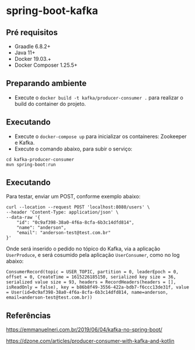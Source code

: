 # spring-boot-kafka

## Pré requisitos

- Graadle 6.8.2+
- Java 11+
- Docker 19.03.+
- Docker Composer 1.25.5+

## Preparando ambiente
- Execute o `docker build -t kafka/producer-consumer .` para realizar o build do container do projeto.

## Executando

- Execute o `docker-compose up` para inicializar os containeres: Zookeeper e Kafka.
- Execute o comando abaixo, para subir o serviço: 
````
cd kafka-producer-consumer
mvn spring-boot:run  
````

## Executando

Para testar, enviar um POST, conforme exemplo abaixo:
````
curl --location --request POST 'localhost:8080/users' \
--header 'Content-Type: application/json' \
--data-raw '{
    "id": "0c9af398-38a0-4f6a-8cfa-6b3c14dfd814",
    "name": "anderson",
    "email": "anderson-test@test.com.br"
}'
````
Onde será inserido o pedido no tópico do Kafka, via a aplicação `UserProduce`, e será cosumido pela aplicação `UserConsumer`, como no log abaixo:
````
ConsumerRecord(topic = USER_TOPIC, partition = 0, leaderEpoch = 0, offset = 0, CreateTime = 1615226185150, serialized key size = 36, serialized value size = 93, headers = RecordHeaders(headers = [], isReadOnly = false), key = b86b8f49-3556-422a-bdb7-f6ccc13de31f, value = User(id=0c9af398-38a0-4f6a-8cfa-6b3c14dfd814, name=anderson, email=anderson-test@test.com.br))
````
## Referências

https://emmanuelneri.com.br/2019/06/04/kafka-no-spring-boot/

https://dzone.com/articles/producer-consumer-with-kafka-and-kotlin